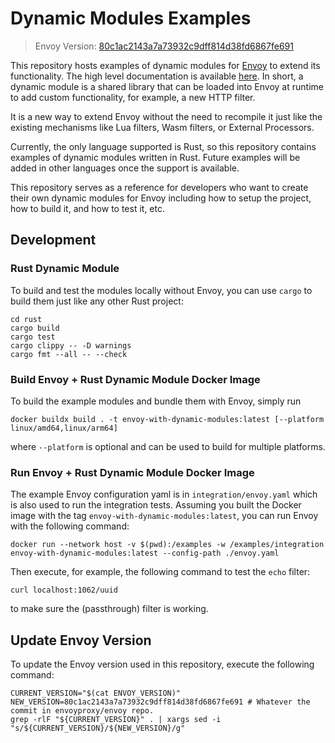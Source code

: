 # Dynamic Modules Examples

> Envoy Version: [80c1ac2143a7a73932c9dff814d38fd6867fe691]

This repository hosts examples of dynamic modules for [Envoy] to extend its functionality.
The high level documentation is available [here][High Level Doc]. In short, a dynamic module is a shared library
that can be loaded into Envoy at runtime to add custom functionality, for example, a new HTTP filter.

It is a new way to extend Envoy without the need to recompile it just like the existing mechanisms
like Lua filters, Wasm filters, or External Processors.

Currently, the only language supported is Rust, so this repository contains examples of dynamic modules written in Rust.
Future examples will be added in other languages once the support is available.

This repository serves as a reference for developers who want to create their own dynamic modules for Envoy including
how to setup the project, how to build it, and how to test it, etc.

## Development

### Rust Dynamic Module

To build and test the modules locally without Envoy, you can use `cargo` to build them just like any other Rust project:

```
cd rust
cargo build
cargo test
cargo clippy -- -D warnings
cargo fmt --all -- --check
```

### Build Envoy + Rust Dynamic Module Docker Image

To build the example modules and bundle them with Envoy, simply run

```
docker buildx build . -t envoy-with-dynamic-modules:latest [--platform linux/amd64,linux/arm64]
```

where `--platform` is optional and can be used to build for multiple platforms.

### Run Envoy + Rust Dynamic Module Docker Image

The example Envoy configuration yaml is in `integration/envoy.yaml` which is also used
to run the integration tests. Assuming you built the Docker image with the tag `envoy-with-dynamic-modules:latest`, you can run Envoy with the following command:

```
docker run --network host -v $(pwd):/examples -w /examples/integration envoy-with-dynamic-modules:latest --config-path ./envoy.yaml
```

Then execute, for example, the following command to test the `echo` filter:

```
curl localhost:1062/uuid
```

to make sure the (passthrough) filter is working.


## Update Envoy Version

To update the Envoy version used in this repository, execute the following command:

```
CURRENT_VERSION="$(cat ENVOY_VERSION)"
NEW_VERSION=80c1ac2143a7a73932c9dff814d38fd6867fe691 # Whatever the commit in envoyproxy/envoy repo.
grep -rlF "${CURRENT_VERSION}" . | xargs sed -i "s/${CURRENT_VERSION}/${NEW_VERSION}/g"
```

[80c1ac2143a7a73932c9dff814d38fd6867fe691]: https://github.com/envoyproxy/envoy/tree/80c1ac2143a7a73932c9dff814d38fd6867fe691
[Envoy]: https://github.com/envoyproxy/envoy
[High Level Doc]: https://www.envoyproxy.io/docs/envoy/latest/intro/arch_overview/advanced/dynamic_modules
